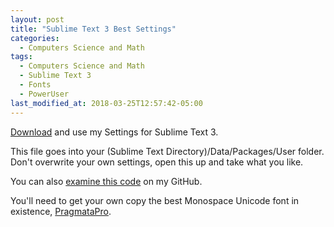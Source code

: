 ```yaml
---
layout: post
title: "Sublime Text 3 Best Settings"
categories:
  - Computers Science and Math
tags:
  - Computers Science and Math
  - Sublime Text 3
  - Fonts
  - PowerUser
last_modified_at: 2018-03-25T12:57:42-05:00
---
```

<a href="{{ site.baseurl }}/downloads/Preferences.sublime-settings">Download</a> and use my Settings for Sublime Text 3.

This file goes into your (Sublime Text Directory)/Data/Packages/User folder. Don't overwrite your own settings, open this up and take what you like.

You can also <a href="{{ site.github.repo }}/blob/master/downloads/Preferences.sublime-settings">examine this code</a> on my GitHub.

You'll need to get your own copy the best Monospace Unicode font in existence, <a href="https://www.fsd.it/shop/fonts/pragmatapro/">PragmataPro</a>.
